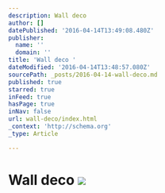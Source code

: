 ```yaml
---
description: Wall deco
author: []
datePublished: '2016-04-14T13:49:08.480Z'
publisher:
  name: ''
  domain: ''
title: 'Wall deco '
dateModified: '2016-04-14T13:48:57.080Z'
sourcePath: _posts/2016-04-14-wall-deco.md
published: true
starred: true
inFeed: true
hasPage: true
inNav: false
url: wall-deco/index.html
_context: 'http://schema.org'
_type: Article

---
```

# Wall deco ![](https://the-grid-user-content.s3-us-west-2.amazonaws.com/d750ac9b-a470-44a3-bb2c-2875c92101e0.png)